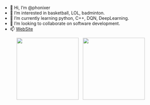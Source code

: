 - 👋 Hi, I’m @phonixer
- 👀 I’m interested in basketball, LOL, badminton.
- 🌱 I’m currently learning python, C++, DQN, DeepLearning.
- 💞️ I’m looking to collaborate on software development.
- 📫 [WebSite ](https://phonixer.github.io/ruiguo_website/)

<!---
phonixer/phonixer is a ✨ special ✨ repository because its `README.md` (this file) appears on your GitHub profile.
You can click the Preview link to take a look at your changes.
--->

<p align="center">
<img src="https://github-readme-stats.vercel.app/api?username=JingyuanZhou&count_private=true&show_icons=true&count_private=true&sanitize=true" height="200px" alt="" />&ensp;&ensp;<img src="https://github-readme-stats.vercel.app/api/top-langs/?username=phonixer&hide=jupyter%20notebook&layout=donut&count_private=true" height="200px" alt="" />
</p>
